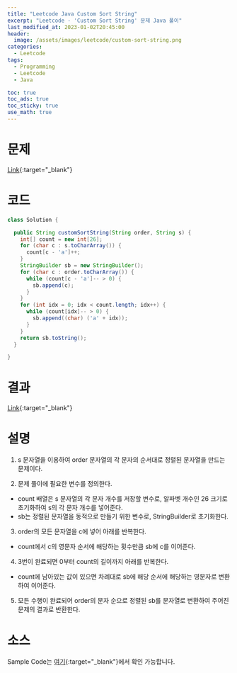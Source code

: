 ```yaml
---
title: "Leetcode Java Custom Sort String"
excerpt: "Leetcode - 'Custom Sort String' 문제 Java 풀이"
last_modified_at: 2023-01-02T20:45:00
header:
  image: /assets/images/leetcode/custom-sort-string.png
categories:
  - Leetcode
tags:
  - Programming
  - Leetcode
  - Java

toc: true
toc_ads: true
toc_sticky: true
use_math: true
---
```

# 문제
[Link](https://leetcode.com/problems/custom-sort-string){:target="_blank"}

# 코드
```java
class Solution {

  public String customSortString(String order, String s) {
    int[] count = new int[26];
    for (char c : s.toCharArray()) {
      count[c - 'a']++;
    }
    StringBuilder sb = new StringBuilder();
    for (char c : order.toCharArray()) {
      while (count[c - 'a']-- > 0) {
        sb.append(c);
      }
    }
    for (int idx = 0; idx < count.length; idx++) {
      while (count[idx]-- > 0) {
        sb.append((char) ('a' + idx));
      }
    }
    return sb.toString();
  }

}
```

# 결과
[Link](https://leetcode.com/problems/custom-sort-string/submissions/869661453/){:target="_blank"}

# 설명
1. s 문자열을 이용하여 order 문자열의 각 문자의 순서대로 정렬된 문자열을 만드는 문제이다.

2. 문제 풀이에 필요한 변수를 정의한다.
- count 배열은 s 문자열의 각 문자 개수를 저장할 변수로, 알파벳 개수인 26 크기로 초기화하여 s의 각 문자 개수를 넣어준다.
- sb는 정렬된 문자열을 동적으로 만들기 위한 변수로, StringBuilder로 초기화한다.

3. order의 모든 문자열을 c에 넣어 아래를 반복한다.
- count에서 c의 영문자 순서에 해당하는 횟수만큼 sb에 c를 이어준다.

4. 3번이 완료되면 0부터 count의 길이까지 아래를 반복한다.
- count에 남아있는 값이 있으면 차례대로 sb에 해당 순서에 해당하는 영문자로 변환하여 이어준다.

5. 모든 수행이 완료되어 order의 문자 순으로 정렬된 sb를 문자열로 변환하여 주어진 문제의 결과로 반환한다.

# 소스
Sample Code는 [여기](https://github.com/GracefulSoul/leetcode/blob/master/src/main/java/gracefulsoul/problems/CustomSortString.java){:target="_blank"}에서 확인 가능합니다.
